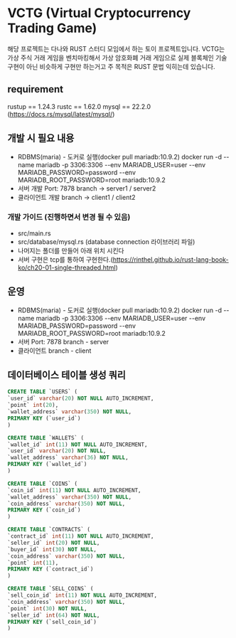 # VCTG (Virtual Cryptocurrency Trading Game)

해당 프로젝트는 다나와 RUST 스터디 모임에서 하는 토이 프로젝트입니다.
VCTG는 가상 주식 거래 게임을 벤치마킹해서 가상 암호화폐 거래 게임으로
실제 블록체인 기술 구현이 아닌 비슷하게 구현만 하는거고 주 목적은 RUST 문법 익히는데 있습니다.

## requirement
rustup == 1.24.3
rustc  == 1.62.0
mysql  == 22.2.0 (https://docs.rs/mysql/latest/mysql/)

## 개발 시 필요 내용
- RDBMS(maria) - 도커로 실행(docker pull mariadb:10.9.2)
docker run -d --name mariadb -p 3306:3306 --env MARIADB_USER=user --env MARIADB_PASSWORD=password --env MARIADB_ROOT_PASSWORD=root mariadb:10.9.2
- 서버 개발
Port: 7878
branch -> server1 / server2
- 클라이언트 개발
branch -> client1 / client2

### 개발 가이드 (진행하면서 변경 될 수 있음)
- src/main.rs 
- src/database/mysql.rs (database connection 라이브러리 파일)
- 나머지는 폴더를 만들어 아래 위치 시킨다
- 서버 구현은 tcp를 통하여 구현한다.(https://rinthel.github.io/rust-lang-book-ko/ch20-01-single-threaded.html)

## 운영
- RDBMS(maria) - 도커로 실행(docker pull mariadb:10.9.2)
docker run -d --name mariadb -p 3306:3306 --env MARIADB_USER=user --env MARIADB_PASSWORD=password --env MARIADB_ROOT_PASSWORD=root mariadb:10.9.2
- 서버
Port: 7878
branch - server
- 클라이언트
branch - client


## 데이터베이스 테이블 생성 쿼리

```sql
CREATE TABLE `USERS` (
`user_id` varchar(20) NOT NULL AUTO_INCREMENT,
`point` int(20),
`wallet_address` varchar(350) NOT NULL,
PRIMARY KEY (`user_id`)
)

CREATE TABLE `WALLETS` (
`wallet_id` int(11) NOT NULL AUTO_INCREMENT,
`user_id` varchar(20) NOT NULL,
`wallet_address` varchar(36) NOT NULL,
PRIMARY KEY (`wallet_id`)
)

CREATE TABLE `COINS` (
`coin_id` int(11) NOT NULL AUTO_INCREMENT,
`wallet_address` varchar(350) NOT NULL,
`coin_address` varchar(350) NOT NULL,
PRIMARY KEY (`coin_id`)
)

CREATE TABLE `CONTRACTS` (
`contract_id` int(11) NOT NULL AUTO_INCREMENT,
`seller_id` int(20) NOT NULL,
`buyer_id` int(30) NOT NULL,
`coin_address` varchar(350) NOT NULL,
`point` int(11),
PRIMARY KEY (`contract_id`)
)

CREATE TABLE `SELL_COINS` (
`sell_coin_id` int(11) NOT NULL AUTO_INCREMENT,
`coin_address` varchar(350) NOT NULL,
`point` int(30) NOT NULL,
`seller_id` int(64) NOT NULL,
PRIMARY KEY (`sell_coin_id`)
)
```
